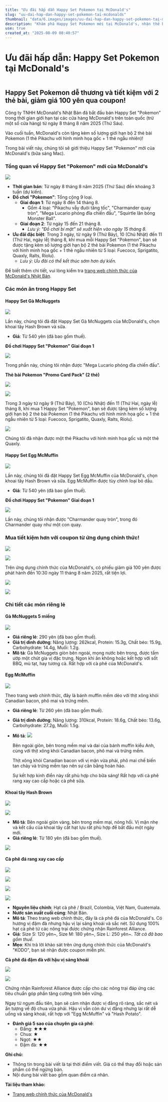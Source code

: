 ```yaml
---
title: "Ưu đãi hấp dẫn Happy Set Pokemon tại McDonald's"
slug: "uu-dai-hap-dan-happy-set-pokemon-tai-mcdonalds"
thumbnail: "data/6.images/images/uu-dai-hap-dan-happy-set-pokemon-tai-mcdonalds.webp"
description: "Khám phá Happy Set Pokemon mới tại McDonald's, nhận thẻ bài và đồ chơi dễ thương, cùng các ưu đãi hấp dẫn với ứng dụng chính thức."
use: true
created_at: "2025-08-09 08:40:57"
---
```


# Ưu đãi hấp dẫn: Happy Set Pokemon tại McDonald's

![]()

## Happy Set Pokemon dễ thương và tiết kiệm với 2 thẻ bài, giảm giá 100 yên qua coupon!

Công ty TNHH McDonald's Nhật Bản đã bắt đầu bán Happy Set "Pokemon" trong thời gian giới hạn tại các cửa hàng McDonald's trên toàn quốc (trừ một số cửa hàng) từ ngày 8 tháng 8 năm 2025 (Thứ Sáu).

Vào cuối tuần, McDonald's còn tặng kèm số lượng giới hạn bộ 2 thẻ bài Pokemon (1 thẻ Pikachu với hình minh họa gốc + 1 thẻ ngẫu nhiên)!

Trong bài viết này, chúng tôi sẽ giới thiệu Happy Set "Pokemon" mới của McDonald's (bữa sáng Mac).

### Tổng quan về Happy Set "Pokemon" mới của McDonald's

![](/images/image-1754692689457.webp)

*   **Thời gian bán**: Từ ngày 8 tháng 8 năm 2025 (Thứ Sáu) đến khoảng 3 tuần (dự kiến).
*   **Đồ chơi "Pokemon"**: Tổng cộng 9 loại.
    *   **Giai đoạn 1**: Từ ngày 8 đến 14 tháng 8.
        *   Gồm 4 loại: "Pikachu vẫy đuôi tăng tốc", "Charmander quay tròn", "Mega Lucario phóng đĩa chiến đấu", "Squirtle lăn bóng Monster Ball".
    *   **Giai đoạn 2**: Từ ngày 15 đến 21 tháng 8.
        *   *Lưu ý: "Đồ chơi bí mật" sẽ xuất hiện vào ngày 15 tháng 8.*
*   **Ưu đãi đặc biệt**: Trong 3 ngày, từ ngày 9 (Thứ Bảy), 10 (Chủ Nhật) đến 11 (Thứ Hai, ngày lễ) tháng 8, khi mua mỗi Happy Set "Pokemon", bạn sẽ được tặng kèm số lượng giới hạn bộ 2 thẻ bài Pokemon (1 thẻ Pikachu với hình minh họa gốc + 1 thẻ ngẫu nhiên từ 5 loại: Fuecoco, Sprigatito, Quaxly, Ralts, Riolu).
    *   *Lưu ý: Ưu đãi có thể kết thúc sớm hơn dự kiến.*

Để biết thêm chi tiết, vui lòng kiểm tra [trang web chính thức của McDonald's Nhật Bản](https://www.mcdonalds.co.jp/company/news/2025/0804a/).

### Các món ăn trong Happy Set

#### Happy Set Gà McNuggets

![](/images/image-1754692850341.webp)

Lần này, chúng tôi đã đặt Happy Set Gà McNuggets của McDonald's, chọn khoai tây Hash Brown và sữa.

*   **Giá**: Từ 540 yên (đã bao gồm thuế).

**Đồ chơi Happy Set "Pokemon" Giai đoạn 1**

![](/images/image-1754692880674.webp)

Trong phần này, chúng tôi nhận được "Mega Lucario phóng đĩa chiến đấu".

**Thẻ bài Pokemon "Promo Card Pack" (2 thẻ)**

![](/images/image-1754693418874.webp)

![](/images/image-1754693732052.webp)

Trong 3 ngày từ ngày 9 (Thứ Bảy), 10 (Chủ Nhật) đến 11 (Thứ Hai, ngày lễ) tháng 8, khi mua 1 Happy Set "Pokemon", bạn sẽ được tặng kèm số lượng giới hạn bộ 2 thẻ bài Pokemon (1 thẻ Pikachu với hình minh họa gốc + 1 thẻ ngẫu nhiên từ 5 loại: Fuecoco, Sprigatito, Quaxly, Ralts, Riolu).

![](/images/image-1754693700354.webp)

Chúng tôi đã nhận được một thẻ Pikachu với hình minh họa gốc và một thẻ Quaxly.

#### Happy Set Egg McMuffin

![](/images/image-1754606040294.webp)

Lần này, chúng tôi đã đặt Happy Set Egg McMuffin của McDonald's, chọn khoai tây Hash Brown và sữa. Egg McMuffin được tùy chỉnh loại bỏ dầu.

*   **Giá**: Từ 540 yên (đã bao gồm thuế).

**Đồ chơi Happy Set "Pokemon" Giai đoạn 1**

![](/images/image-1754606912368.webp)

Lần này, chúng tôi nhận được "Charmander quay tròn", trong đó Charmander quay như một con quay.

### Mua tiết kiệm hơn với coupon từ ứng dụng chính thức!

![](/images/image-1754693706175.webp)

![](/images/image-1754692910276.webp)

Trên ứng dụng chính thức của McDonald's, có phiếu giảm giá 100 yên được phát hành đến 10:30 ngày 11 tháng 8 năm 2025, rất tiện lợi.

![](/images/image-1754606814215.webp)

![](/images/image-1754607057601.webp)

### Chi tiết các món riêng lẻ

#### Gà McNuggets 5 miếng

![](/images/image-1754693480570.webp)

*   **Giá riêng lẻ**: 290 yên (đã bao gồm thuế).
*   **Giá trị dinh dưỡng**: Năng lượng: 262kcal, Protein: 15.3g, Chất béo: 15.9g, Carbohydrate: 14.4g, Muối: 1.2g.
*   **Mô tả**: Gà McNuggets giòn bên ngoài, mọng nước bên trong, được tẩm ướp một chút gia vị đặc trưng. Ngon khi ăn không hoặc kết hợp với sốt BBQ, mù tạt, hay tương cà. Rất hợp với cà phê của McDonald's.

#### Egg McMuffin

![](/images/image-1754606235079.webp)

Theo trang web chính thức, đây là bánh muffin mềm dẻo với thịt xông khói Canadian bacon, phô mai và trứng mềm.

*   **Giá riêng lẻ**: Từ 260 yên (đã bao gồm thuế).
*   **Giá trị dinh dưỡng**: Năng lượng: 310kcal, Protein: 18.6g, Chất béo: 13.6g, Carbohydrate: 27.2g, Muối: 1.5g.
*   **Mô tả**:
    ![](/images/image-1754606738355.webp)

    Bên ngoài giòn, bên trong mềm mại và dai của bánh muffin kiểu Anh, cùng với thịt xông khói Canadian bacon, phô mai và trứng mềm.

    Thịt xông khói Canadian bacon với vị mặn vừa phải, phô mai chế biến tan chảy và trứng mềm tạo nên sự cân bằng hoàn hảo.

    Sự kết hợp kinh điển này rất phù hợp cho bữa sáng! Rất hợp với cà phê rang xay cao cấp hoặc cà phê sữa.

#### Khoai tây Hash Brown

![](/images/image-1754693550021.webp)

![](/images/image-1754693501276.webp)

*   **Mô tả**: Bên ngoài giòn vàng, bên trong mềm mại, nóng hổi. Vị mặn nhẹ và kết cấu của khoai tây cắt hạt lựu rất phù hợp để bắt đầu một ngày mới.
*   **Giá riêng lẻ**: Từ 180 yên (đã bao gồm thuế).

![](/images/image-1754606618839.webp)

#### Cà phê đá rang xay cao cấp

![](/images/image-1754693627614.webp)

![](/images/image-1754694013306.webp)

![](/images/image-1754606681265.webp)

![](/images/image-1754606651173.webp)

*   **Nguyên liệu chính**: Hạt cà phê / Brazil, Colombia, Việt Nam, Guatemala.
*   **Nước sản xuất cuối cùng**: Nhật Bản.
*   **Mô tả**: Theo trang web chính thức, đây là cà phê đá của McDonald's. Có hương vị đậm đà nhưng hậu vị lại sảng khoái và sắc nét. Sử dụng 100% hạt cà phê từ các nông trại được chứng nhận Rainforest Alliance.
*   **Giá**: Size S: 120 yên~, Size M: 180 yên~, Size L: 250 yên~. *Tất cả đã bao gồm thuế.*
*   **Mẹo**: Khi trả lời khảo sát trên ứng dụng chính thức của McDonald's "KODO", bạn sẽ nhận được coupon miễn phí.

**Cà phê đá đậm đà với hậu vị sảng khoái**

![](/images/image-1754694052347.webp)

![](/images/image-1754605717950.webp)

Chứng nhận Rainforest Alliance được cấp cho các nông trại đáp ứng các tiêu chuẩn góp phần tăng cường tính bền vững.

Ngay từ ngụm đầu tiên, bạn sẽ cảm nhận được vị đắng rõ ràng, sắc nét và ấn tượng về độ chua vừa phải. Hậu vị vẫn còn dư vị đắng nhưng lại rất dễ uống và sảng khoái, rất hợp với "Egg McMuffin" và "Hash Potato".

*   **Đánh giá 5 sao của chuyên gia cà phê**:
    *   Đắng: ★★★
    *   Chua: ★
    *   Ngọt: ★★
    *   Đậm đà: ★★

**Ghi chú:**

*   Thông tin trong bài viết là tại thời điểm viết. Giá có thể thay đổi hoặc sản phẩm có thể ngừng bán.
*   Nội dung bài viết bao gồm quan điểm cá nhân.

**Tài liệu tham khảo:**

*   [Trang web chính thức của McDonald's](https://www.mcdonalds.co.jp/)
